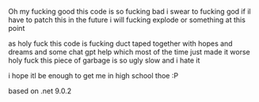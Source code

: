 Oh my fucking good this code is so fucking bad i swear to fucking god if il have to patch this in the future i will fucking explode or something at this point

as holy fuck this code is fucking duct taped together with hopes and dreams and some chat gpt help which most of the time just made it worse holy fuck
this piece of garbage is so ugly slow and i hate it

i hope itl be enough to get me in high school thoe :P

based on .net 9.0.2

